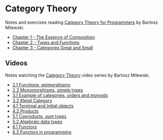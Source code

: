 Category Theory
===================

Notes and exercises reading [Category Theory for Programmers](https://bartoszmilewski.com/2014/10/28/category-theory-for-programmers-the-preface/) by Bartosz Milewski.

* [Chapter 1 - The Essence of Composition](chapter-1.md)
* [Chapter 2 - Types and Functions](chapter-2.md)
* [Chapter 3 - Categories Great and Small](chapter-3.md)


## Videos
Notes watching the [Category Theory](https://www.youtube.com/watch?v=I8LbkfSSR58&list=PLbgaMIhjbmEnaH_LTkxLI7FMa2HsnawM_) video series by Bartosz Milewski.

* [2.1 Functions, epimorphisms](video-2-1.md) 
* [2.2 Monomorphisms, simple types](video-2-2.md)
* [3.1 Example of categories, orders and monoids](video-3-1.md)
* [3.2 Kleisli Category](video-3-2.md)
* [4.1 Terminal and Initial objects](video-4-1.md)
* [4.2 Products](video-4-2.md)
* [5.1 Coproducts, sum types](video-5-1.md)
* [5.2 Algebraic data types](video-5-2.md)
* [6.1 Functors](video-6-1.md)
* [6.2 Functors in programming](video-6-2.md)

